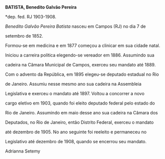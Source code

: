 **BATISTA, Benedito Galvão Pereira**



\*dep. fed. RJ 1903-1908.



*Benedito Galvão Pereira Batista* nasceu em Campos (RJ) no dia 7 de

setembro de 1852.



Formou-se em medicina e em 1877 começou a clinicar em sua cidade natal.

Iniciou a carreira política elegendo-se vereador em 1886. Assumindo sua

cadeira na Câmara Municipal de Campos, exerceu seu mandato até 1889.



Com o advento da República, em 1895 elegeu-se deputado estadual no Rio

de Janeiro. Assumiu nesse mesmo ano sua cadeira na Assembleia

Legislativa e exerceu o mandato até 1897. Voltou a concorrer a novo

cargo eletivo em 1903, quando foi eleito deputado federal pelo estado do

Rio de Janeiro. Assumindo em maio desse ano sua cadeira na Câmara dos

Deputados, no Rio de Janeiro, então Distrito Federal, exerceu o mandato

até dezembro de 1905. No ano seguinte foi reeleito e permaneceu no

Legislativo até dezembro de 1908, quando se encerrou seu mandato.



Adrianna Setemy



